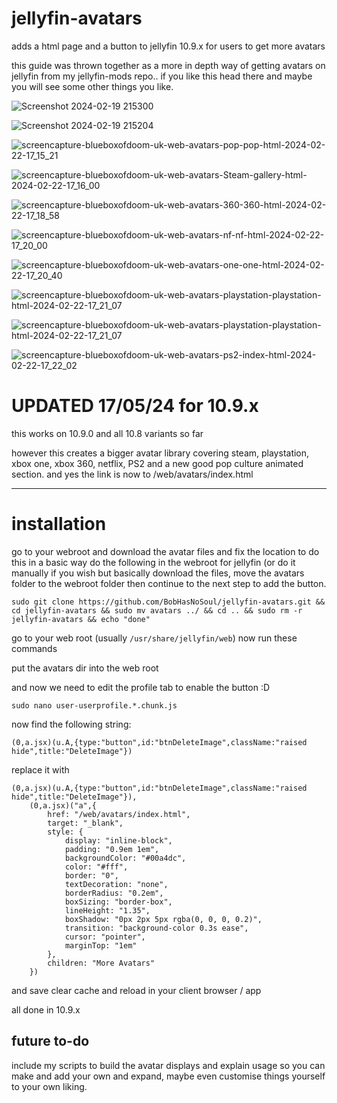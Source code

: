 # jellyfin-avatars
adds a html page and a button to jellyfin 10.9.x for users to get more avatars

this guide was thrown together as a more in depth way of getting avatars on jellyfin from my jellyfin-mods repo.. if you like this head there and maybe you will see some other things you like. 

![Screenshot 2024-02-19 215300](https://github.com/BobHasNoSoul/jellyfin-avatars/assets/23018412/e641792f-f408-4834-a5b1-c77d5e9a17d4)

![Screenshot 2024-02-19 215204](https://github.com/BobHasNoSoul/jellyfin-avatars/assets/23018412/339d0f5b-ca10-4a47-9fce-baf6345cf465)

![screencapture-blueboxofdoom-uk-web-avatars-pop-pop-html-2024-02-22-17_15_21](https://github.com/BobHasNoSoul/jellyfin-mods/assets/23018412/b62a4881-634c-4c42-9a47-ffe4eb0a69a7)

![screencapture-blueboxofdoom-uk-web-avatars-Steam-gallery-html-2024-02-22-17_16_00](https://github.com/BobHasNoSoul/jellyfin-mods/assets/23018412/703b7a00-7884-4c84-82c6-b9946ae71c11)

![screencapture-blueboxofdoom-uk-web-avatars-360-360-html-2024-02-22-17_18_58](https://github.com/BobHasNoSoul/jellyfin-mods/assets/23018412/7c483249-2d51-4eb9-9857-08a82a9df69b)

![screencapture-blueboxofdoom-uk-web-avatars-nf-nf-html-2024-02-22-17_20_00](https://github.com/BobHasNoSoul/jellyfin-mods/assets/23018412/49dca657-cf1b-4c67-8c9f-2ecce64985a6)

![screencapture-blueboxofdoom-uk-web-avatars-one-one-html-2024-02-22-17_20_40](https://github.com/BobHasNoSoul/jellyfin-mods/assets/23018412/2da96360-73f8-4774-8fd5-d14f5c3c1def)

![screencapture-blueboxofdoom-uk-web-avatars-playstation-playstation-html-2024-02-22-17_21_07](https://github.com/BobHasNoSoul/jellyfin-mods/assets/23018412/cc71e8ca-18c7-4fd0-b618-92ca2f261606)

![screencapture-blueboxofdoom-uk-web-avatars-playstation-playstation-html-2024-02-22-17_21_07](https://github.com/BobHasNoSoul/jellyfin-mods/assets/23018412/0510732b-debc-4c70-92ee-28ac498fc052)

![screencapture-blueboxofdoom-uk-web-avatars-ps2-index-html-2024-02-22-17_22_02](https://github.com/BobHasNoSoul/jellyfin-mods/assets/23018412/c0c3f357-1aa2-4b7f-b6d5-9d7089c8b4e0)

# UPDATED 17/05/24 for 10.9.x

this works on 10.9.0 and all 10.8 variants so far

however this creates a bigger avatar library covering steam, playstation, xbox one, xbox 360, netflix, PS2 and a new good pop culture animated section. and yes the link is now to /web/avatars/index.html 

---

# installation
go to your webroot and download the avatar files and fix the location to do this in a basic way do the following in the webroot for jellyfin (or do it manually if you wish but basically download the files, move the avatars folder to the webroot folder then continue to the next step to add the button.

````
sudo git clone https://github.com/BobHasNoSoul/jellyfin-avatars.git && cd jellyfin-avatars && sudo mv avatars ../ && cd .. && sudo rm -r jellyfin-avatars && echo "done"
````

go to your web root (usually `/usr/share/jellyfin/web`) now run these commands

put the avatars dir into the web root 

and now we need to edit the profile tab to enable the button :D 

    sudo nano user-userprofile.*.chunk.js

now find the following string:

    (0,a.jsx)(u.A,{type:"button",id:"btnDeleteImage",className:"raised hide",title:"DeleteImage"})

replace it with 
````
(0,a.jsx)(u.A,{type:"button",id:"btnDeleteImage",className:"raised hide",title:"DeleteImage"}),
    (0,a.jsx)("a",{
        href: "/web/avatars/index.html",
        target: "_blank",
        style: {
            display: "inline-block",
            padding: "0.9em 1em",
            backgroundColor: "#00a4dc",
            color: "#fff",
            border: "0",
            textDecoration: "none",
            borderRadius: "0.2em",
            boxSizing: "border-box",
            lineHeight: "1.35",
            boxShadow: "0px 2px 5px rgba(0, 0, 0, 0.2)",
            transition: "background-color 0.3s ease",
            cursor: "pointer",
            marginTop: "1em"
        },
        children: "More Avatars"
    })
````

and save clear cache and reload in your client browser / app

all done in 10.9.x


## future to-do
include my scripts to build the avatar displays and explain usage so you can make and add your own and expand, maybe even customise things yourself to your own liking.
